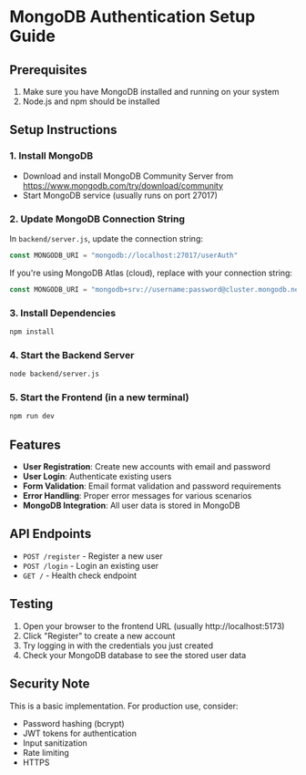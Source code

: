 # MongoDB Authentication Setup Guide

## Prerequisites
1. Make sure you have MongoDB installed and running on your system
2. Node.js and npm should be installed

## Setup Instructions

### 1. Install MongoDB
- Download and install MongoDB Community Server from https://www.mongodb.com/try/download/community
- Start MongoDB service (usually runs on port 27017)

### 2. Update MongoDB Connection String
In `backend/server.js`, update the connection string:
```javascript
const MONGODB_URI = "mongodb://localhost:27017/userAuth"
```

If you're using MongoDB Atlas (cloud), replace with your connection string:
```javascript
const MONGODB_URI = "mongodb+srv://username:password@cluster.mongodb.net/userAuth"
```

### 3. Install Dependencies
```bash
npm install
```

### 4. Start the Backend Server
```bash
node backend/server.js
```

### 5. Start the Frontend (in a new terminal)
```bash
npm run dev
```

## Features
- **User Registration**: Create new accounts with email and password
- **User Login**: Authenticate existing users
- **Form Validation**: Email format validation and password requirements
- **Error Handling**: Proper error messages for various scenarios
- **MongoDB Integration**: All user data is stored in MongoDB

## API Endpoints
- `POST /register` - Register a new user
- `POST /login` - Login an existing user
- `GET /` - Health check endpoint

## Testing
1. Open your browser to the frontend URL (usually http://localhost:5173)
2. Click "Register" to create a new account
3. Try logging in with the credentials you just created
4. Check your MongoDB database to see the stored user data

## Security Note
This is a basic implementation. For production use, consider:
- Password hashing (bcrypt)
- JWT tokens for authentication
- Input sanitization
- Rate limiting
- HTTPS

